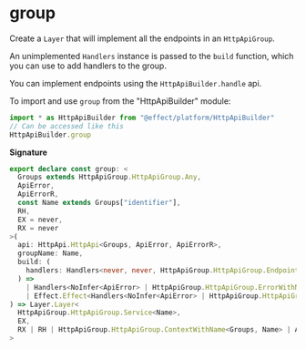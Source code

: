 # group

Create a `Layer` that will implement all the endpoints in an `HttpApiGroup`.

An unimplemented `Handlers` instance is passed to the `build` function, which
you can use to add handlers to the group.

You can implement endpoints using the `HttpApiBuilder.handle` api.

To import and use `group` from the "HttpApiBuilder" module:

```ts
import * as HttpApiBuilder from "@effect/platform/HttpApiBuilder"
// Can be accessed like this
HttpApiBuilder.group
```

**Signature**

```ts
export declare const group: <
  Groups extends HttpApiGroup.HttpApiGroup.Any,
  ApiError,
  ApiErrorR,
  const Name extends Groups["identifier"],
  RH,
  EX = never,
  RX = never
>(
  api: HttpApi.HttpApi<Groups, ApiError, ApiErrorR>,
  groupName: Name,
  build: (
    handlers: Handlers<never, never, HttpApiGroup.HttpApiGroup.EndpointsWithName<Groups, Name>>
  ) =>
    | Handlers<NoInfer<ApiError> | HttpApiGroup.HttpApiGroup.ErrorWithName<Groups, Name>, RH>
    | Effect.Effect<Handlers<NoInfer<ApiError> | HttpApiGroup.HttpApiGroup.ErrorWithName<Groups, Name>, RH>, EX, RX>
) => Layer.Layer<
  HttpApiGroup.HttpApiGroup.Service<Name>,
  EX,
  RX | RH | HttpApiGroup.HttpApiGroup.ContextWithName<Groups, Name> | ApiErrorR
>
```
